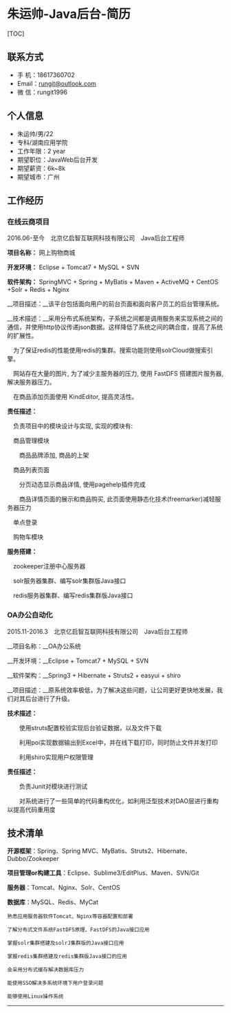 朱运帅-Java后台-简历
=========================
[TOC]

联系方式
-------------------------
- 手 机：18617360702
- Email：rungit@outlook.com
- 微 信：rungit1996

个人信息
-------------------------

- 朱运帅/男/22
- 专科/湖南应用学院
- 工作年限：2 year
- 期望职位：JavaWeb后台开发
- 期望薪资：6k~8k
- 期望城市：广州


工作经历
-------------------------

### 在线云商项目

2016.06-至今　北京亿启智互联网科技有限公司　Java后台工程师

__项目名称：__ 网上购物商城

__开发环境：__ Eclipse + Tomcat7 + MySQL + SVN

__软件架构：__ SpringMVC + Spring + MyBatis + Maven + ActiveMQ + CentOS +Solr + Redis + Nginx

__项目描述：__该平台包括面向用户的前台页面和面向客户员工的后台管理系统。

__技术描述：__采用分布式系统架构，子系统之间都是调用服务来实现系统之间的通信，并使用http协议传递json数据。这样降低了系统之间的耦合度，提高了系统的扩展性。

　为了保证redis的性能使用redis的集群。搜索功能则使用solrCloud做搜索引擎。

　网站存在大量的图片, 为了减少主服务器的压力, 使用 FastDFS 搭建图片服务器,解决服务器压力。

　在商品添加页面使用 KindEditor, 提高灵活性。

__责任描述：__

　负责项目中的模块设计与实现, 实现的模块有:

　商品管理模块

　　商品品牌添加, 商品的上架

　商品列表页面

　　分页动态显示商品详情, 使用pagehelp插件完成

　　商品详情页面的展示和商品购买, 此页面使用静态化技术(freemarker)减轻服务器压力

　单点登录

　购物车模块

__服务搭建：__

　zookeeper注册中心服务器

　solr服务器集群、编写solr集群版Java接口

　redis服务器集群、编写redis集群版Java接口


### OA办公自动化

2015.11-2016.3　北京亿启智互联网科技有限公司　Java后台工程师

__项目名称：__OA办公系统

__开发环境：__Eclipse + Tomcat7 + MySQL + SVN

__软件架构：__Spring3 + Hibernate + Struts2 + easyui + shiro

__项目描述：__原系统效率极低，为了解决这些问题，让公司更好更快地发展，我们对其后台进行了升级。

__技术描述：__

　　使用struts配置校验实现后台验证数据，以及文件下载

　　利用poi实现数据输出到Excel中，并在线下载打印，同时防止文件并发打印

　　利用shiro实现用户权限管理

__责任描述：__

　　负责Junit对模块进行测试

　　对系统进行了一些简单的代码重构优化，如利用泛型技术对DAO层进行重构以提高代码重用度


技术清单
-------------------------


__开源框架__：Spring、Spring MVC、MyBatis、Struts2、Hibernate、Dubbo/Zookeeper</br>

__项目管理or构建工具__：Eclipse、Sublime3/EditPlus、Maven、SVN/Git</br>

__服务器__：Tomcat、Nginx、Solr、CentOS</br>

__数据库__：MySQL、Redis、MyCat</br>

    熟悉应用服务器软件Tomcat、Nginx等容器配置和部署

    了解分布式文件系统FastDFS原理、FastDFS的Java接口应用

    掌握solr集群搭建及solrJ集群版的Java接口应用

    掌握redis集群搭建及redis集群版Java接口的应用

    会采用分布式缓存解决数据库压力

    能使用SSO解决多系统环境下用户登录问题

    能够使用Linux操作系统

 - - -

[^footnote]: 如果需要带纸质简历和笔请在电话中说明
